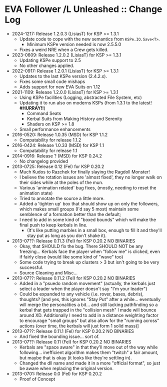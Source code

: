 # EVA Follower /L Unleashed :: Change Log

* 2024-1217: Release 1.2.0.3 (LisiasT) for KSP >= 1.3.1
	+ Update code to cope with the new semantics from `KSPe.IO.Save<T>`.
		- Minimum KSPe version needed is now 2.5.5.0
	+ Fixes a weird NRE when a Crew gets killed. 
* 2023-0609: Release 1.2.0.2 (LisiasT) for KSP >= 1.3.1
	+ Updating KSPe support to 2.5
	+ No other changes applied. 
* 2022-0917: Release 1.2.0.1 (LisiasT) for KSP >= 1.3.1
	+ Updates to the last KSPe version (2.4.2.x).
	+ Fixes some small code mishaps
	+ Adds support for new EVA Suits on 1.12
* 2021-1109: Release 1.2.0.0 (LisiasT) for KSP >= 1.3.1
	+ Using KSPe facilities (Logging, abstracted File System, etc)
	+ Updating it to run also on moderns KSPs (from 1.3.1 to the latest! **#HURRAY!!**)
		- Command Seats
		- Kerbal Suits from Making History and Serenity
		- Shaders on KSP >= 1.8
	+ Small performance enhancements 
* 2016-0520: Release 1.0.35 (MSD) for KSP 1.1.2
	+ Compatability for release 1.1.2
* 2016-0424: Release 1.0.33 (MSD) for KSP 1.1
	+ Compatability for release 1.1 
* 2014-0916: Release ? (MSD) for KSP 0.24.2
	+ No changelog provided 
* 2013-0725: Release 0.12 (Fel) for KSP 0.20.2
	+ Much Kudos to Razchek for finally slaying the Ragdoll Monster!
	+ I believe the rotation issues are 'almost fixed', they no longer walk on their sides while at the poles of the mun.
	+ Various 'animation related' bug fixes, (mostly, needing to reset the animation state)
	+ Tried to annotate the source a little more.
	+ Added a 'tighten up' box that should show up on only the followers, which makes small groups (I'd say 5 most) maintain some semblence of a formation better than the default;
	+ I need to add in some kind of "boxed bounds" which will make the final push to keep kerbals in line.
		- (It's like putting marbles in a small box, enough to fill it and they'll stay put as long as you don't shake it).
* 2013-07??: Release 0.11.3 (Fel) for KSP 0.20.2 NO BINARIES
	+ Okay, that SHOULD fix the bug. There SHOULD NOT be any freezing...
Kerbals face the player when "follow me" is clicked, even if fairly close (would like some kind of "wave" too)
	+ Some code trying to break up clusters > 3 but isn't going to be very successful.
	+ Source Cleaning and Misc...
* 2013-07??: Release 0.11.2 (Fel) for KSP 0.20.2 NO BINARIES
	+ Added in a "psuedo random movement" (actually, the kerbals just select a leader when the player doesn't say "I'm your leader")
	+ Could be expanded to any vehicle (i.e. rover, bases, debris), thoughts?
[and yes, this ignores "Stay Put" after a while... eventually will merge the personalities a bit... and still lacking pathfinding so a kerbal that gets trapped in the "collision mesh" I made will bounce around XD. Additionally I need to add in a distance weighting factor to encourage "small groups" but also allow for the "running across" actions (over time, the kerbals will just form 1 solid mass)]
* 2013-07??: Release 0.11.1 (Fel) for KSP 0.20.2 NO BINARIES
	+ And fixed the bounding issue... sort of.
* 2013-07??: Release 0.11 (Fel) for KSP 0.20.2 NO BINARIES
	+ Kerbals are "space aware" in that they'll move out of the way while following... inefficient algorithm makes them "twitch" a fair amount, but maybe that is okay (it looks like they're settling in).
	+ Changed the dll name and made it in a more "official format", so just be aware when replacing the original version.
* 2013-0701: Release 0.0 (Fel) for KSP 0.20.2
	+ Proof of Concept

